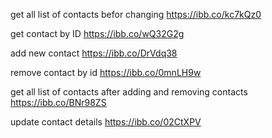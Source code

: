 get all list of contacts befor changing
https://ibb.co/kc7kQz0

get contact by ID
https://ibb.co/wQ32G2g

add new contact
https://ibb.co/DrVdq38

remove contact by id
https://ibb.co/0mnLH9w

get all list of contacts after adding and removing contacts
https://ibb.co/BNr98ZS

update contact details
https://ibb.co/02CtXPV

